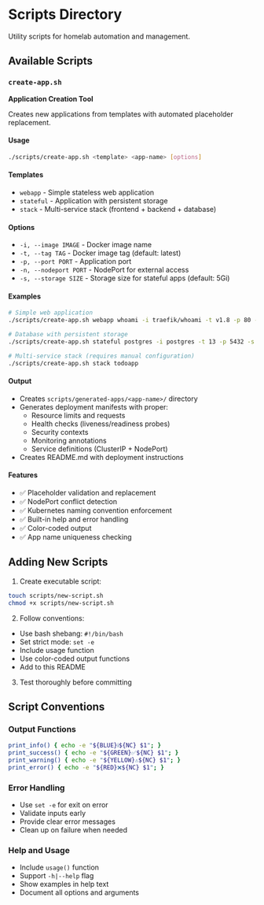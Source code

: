 # Scripts Directory

Utility scripts for homelab automation and management.

## Available Scripts

### `create-app.sh`
**Application Creation Tool**

Creates new applications from templates with automated placeholder replacement.

#### Usage
```bash
./scripts/create-app.sh <template> <app-name> [options]
```

#### Templates
- `webapp` - Simple stateless web application
- `stateful` - Application with persistent storage
- `stack` - Multi-service stack (frontend + backend + database)

#### Options
- `-i, --image IMAGE` - Docker image name
- `-t, --tag TAG` - Docker image tag (default: latest)
- `-p, --port PORT` - Application port
- `-n, --nodeport PORT` - NodePort for external access
- `-s, --storage SIZE` - Storage size for stateful apps (default: 5Gi)

#### Examples
```bash
# Simple web application
./scripts/create-app.sh webapp whoami -i traefik/whoami -t v1.8 -p 80 -n 30080

# Database with persistent storage
./scripts/create-app.sh stateful postgres -i postgres -t 13 -p 5432 -s 10Gi -n 30432

# Multi-service stack (requires manual configuration)
./scripts/create-app.sh stack todoapp
```

#### Output
- Creates `scripts/generated-apps/<app-name>/` directory
- Generates deployment manifests with proper:
  - Resource limits and requests
  - Health checks (liveness/readiness probes)
  - Security contexts
  - Monitoring annotations
  - Service definitions (ClusterIP + NodePort)
- Creates README.md with deployment instructions

#### Features
- ✅ Placeholder validation and replacement
- ✅ NodePort conflict detection
- ✅ Kubernetes naming convention enforcement
- ✅ Built-in help and error handling
- ✅ Color-coded output
- ✅ App name uniqueness checking

## Adding New Scripts

1. Create executable script:
```bash
touch scripts/new-script.sh
chmod +x scripts/new-script.sh
```

2. Follow conventions:
- Use bash shebang: `#!/bin/bash`
- Set strict mode: `set -e`
- Include usage function
- Use color-coded output functions
- Add to this README

3. Test thoroughly before committing

## Script Conventions

### Output Functions
```bash
print_info() { echo -e "${BLUE}ℹ${NC} $1"; }
print_success() { echo -e "${GREEN}✅${NC} $1"; }
print_warning() { echo -e "${YELLOW}⚠${NC} $1"; }
print_error() { echo -e "${RED}❌${NC} $1"; }
```

### Error Handling
- Use `set -e` for exit on error
- Validate inputs early
- Provide clear error messages
- Clean up on failure when needed

### Help and Usage
- Include `usage()` function
- Support `-h|--help` flag
- Show examples in help text
- Document all options and arguments

